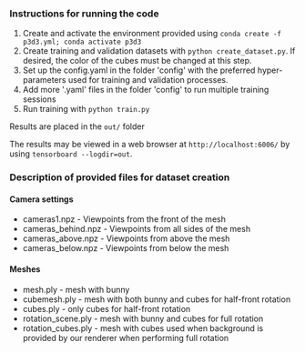 ### Instructions for running the code
1. Create and activate the environment provided using `conda create -f p3d3.yml; conda activate p3d3`
2. Create training and validation datasets with `python create_dataset.py`. If desired, the color of the cubes must be changed at this step.
3. Set up the config.yaml in the folder 'config' with the preferred hyper-parameters used for training and validation processes.
4. Add more '.yaml' files in the folder 'config' to run multiple training sessions 
 5. Run training with `python train.py`

Results are placed in the `out/` folder

The results may be viewed in a web browser at `http://localhost:6006/` by using `tensorboard --logdir=out`.

### Description of provided files for dataset creation
#### Camera settings
- cameras1.npz - Viewpoints from the front of the mesh
- cameras_behind.npz - Viewpoints from all sides of the mesh
- cameras_above.npz - Viewpoints from above the mesh
- cameras_below.npz - Viewpoints from below the mesh

#### Meshes 
- mesh.ply - mesh with bunny
- cubemesh.ply - mesh with both bunny and cubes for half-front rotation
- cubes.ply -  only cubes for half-front rotation  
- rotation_scene.ply - mesh with bunny and cubes for full rotation
- rotation_cubes.ply - mesh with cubes used when background is provided by our renderer when performing full rotation 
